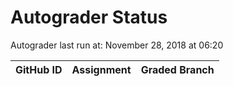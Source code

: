 # Autograder Status
Autograder last run at: November 28, 2018 at 06:20

| GitHub ID | Assignment | Graded Branch |
|-----------|------------|---------------|
